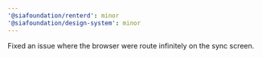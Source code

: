 ```yaml
---
'@siafoundation/renterd': minor
'@siafoundation/design-system': minor
---
```


Fixed an issue where the browser were route infinitely on the sync screen.
